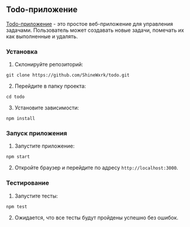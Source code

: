 ## Todo-приложение

<a href="https://shinewxrk.github.io/todo/">Todo-приложение</a> - это простое веб-приложение для управления задачами. Пользователь может создавать новые задачи, помечать их как выполненные и удалять.

### Установка

1. Склонируйте репозиторий:

```
git clone https://github.com/ShineWxrk/todo.git
```

2. Перейдите в папку проекта:

```
cd todo
```

3. Установите зависимости:

```
npm install
```

### Запуск приложения

1. Запустите приложение:

```
npm start
```

2. Откройте браузер и перейдите по адресу `http://localhost:3000`.

### Тестирование

1. Запустите тесты:

```
npm test
```

2. Ожидается, что все тесты будут пройдены успешно без ошибок.
